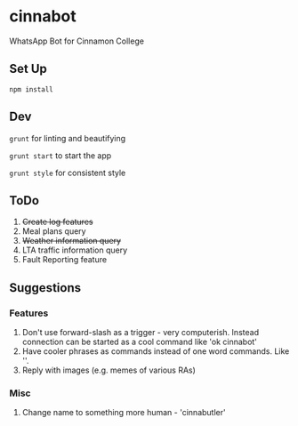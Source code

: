 # cinnabot
WhatsApp Bot for Cinnamon College

## Set Up

`npm install`

## Dev

`grunt` for linting and beautifying

`grunt start` to start the app

`grunt style` for consistent style

## ToDo

1. ~~Create log features~~
2. Meal plans query
3. ~~Weather information query~~
4. LTA traffic information query
5. Fault Reporting feature

## Suggestions

### Features

1. Don't use forward-slash as a trigger - very computerish. Instead connection can be started as a cool command like 'ok cinnabot'
2. Have cooler phrases as commands instead of one word commands. Like ''.
3. Reply with images (e.g.  memes of various RAs)

### Misc

1. Change name to something more human - 'cinnabutler'